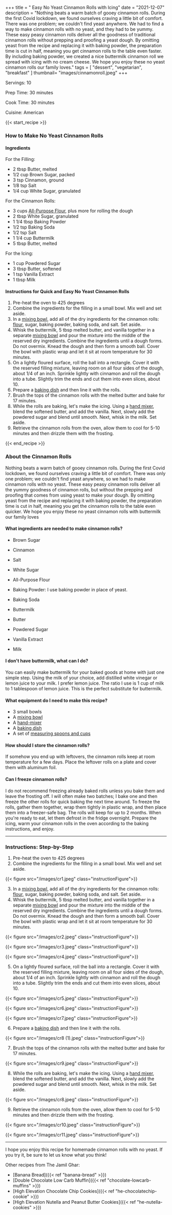 +++
title = " Easy No Yeast Cinnamon Rolls with Icing"
date = "2021-12-07"
description = "Nothing beats a warm batch of gooey cinnamon rolls. During the first Covid lockdown, we found ourselves craving a little bit of comfort. There was one problem; we couldn't find yeast anywhere. We had to find a way to make cinnamon rolls with no yeast, and they had to be yummy. These easy peasy cinnamon rolls deliver all the goodness of traditional cinnamon rolls without prepping and proofing a yeast dough. By omitting yeast from the recipe and replacing it with baking powder, the preparation time is cut in half, meaning you get cinnamon rolls to the table even faster. By including baking powder, we created a nice buttermilk cinnamon roll we spread with icing with no cream cheese. We hope you enjoy these no yeast cinnamon rolls our family loves."
tags = [
    "dessert",
    "vegetarian",
    "breakfast"
]
thumbnail= "images/cinnamonroll.jpeg"
+++

Servings: 10 <!--more-->

Prep Time: 30 minutes

Cook Time: 30 minutes

Cuisine: American

{{< start_recipe >}}

### How to Make No Yeast Cinnamon Rolls 

#### Ingredients

For the Filling:

* 2 tbsp Butter, melted
* 1/2 cup Brown Sugar, packed
* 3 tsp Cinnamon, ground
* 1/8 tsp Salt
* 1/4 cup White Sugar, granulated 

For the Cinnamon Rolls: 

* 3 cups [All-Purpose Flour](https://amzn.to/3aet0yB), plus more for rolling the dough
* 2 tbsp White Sugar, granulated
* 1 1/4 tbsp Baking Powder 
* 1/2 tsp Baking Soda 
* 1/2 tsp Salt
* 1 1/4 cup Buttermilk 
* 5 tbsp Butter, melted

For the Icing:

* 1 cup Powdered Sugar 
* 3 tbsp Butter, softened
* 1 tsp Vanilla Extract
* 1 tbsp Milk 

#### Instructions for Quick and Easy No Yeast Cinnamon Rolls 

1. Pre-heat the oven to 425 degrees
2. Combine the ingredients for the filling in a small bowl. Mix well and set aside. 
3. In a [mixing bowl](https://amzn.to/3188xKT), add all of the dry ingredients for the cinnamon rolls: [flour](https://amzn.to/3aet0yB), sugar, baking powder, baking soda, and salt. Set aside. 
4. Whisk the buttermilk, 5 tbsp melted butter, and vanilla together in a separate [mixing bowl](https://amzn.to/3188xKT) and pour the mixture into the middle of the reserved dry ingredients. Combine the ingredients until a dough forms. Do not overmix. Knead the dough and then form a smooth ball. Cover the bowl with plastic wrap and let it sit at room temperature for 30 minutes. 
5. On a lightly floured surface, roll the ball into a rectangle. Cover it with the reserved filling mixture, leaving room on all four sides of the dough, about 1/4 of an inch. Sprinkle lightly with cinnamon and roll the dough into a tube. Slightly trim the ends and cut them into even slices, about 10. 
6. Prepare a [baking dish](https://amzn.to/3r23qTr) and then line it with the rolls. 
7. Brush the tops of the cinnamon rolls with the melted butter and bake for 17 minutes. 
8. While the rolls are baking, let's make the icing. Using a [hand mixer](https://amzn.to/2OXaeEn), blend the softened butter, and add the vanilla. Next, slowly add the powdered sugar and blend until smooth. Next, whisk in the milk. Set aside. 
9.  Retrieve the cinnamon rolls from the oven, allow them to cool for 5-10 minutes and then drizzle them with the frosting.

{{< end_recipe >}}

### About the Cinnamon Rolls 

Nothing beats a warm batch of gooey cinnamon rolls. During the first Covid lockdown, we found ourselves craving a little bit of comfort. There was only one problem; we couldn't find yeast anywhere, so we had to make cinnamon rolls with no yeast. These easy peasy cinnamon rolls deliver all the yummy goodness of cinnamon rolls, but without the prepping and proofing that comes from using yeast to make your dough. By omitting yeast from the recipe and replacing it with baking powder, the preparation time is cut in half, meaning you get the cinnamon rolls to the table even quicker. We hope you enjoy these no yeast cinnamon rolls with buttermilk our family loves

#### What ingredients are needed to make cinnamon rolls?

* Brown Sugar 

* Cinnamon 

* Salt 

* White Sugar 

* All-Purpose Flour

* Baking Powder: I use baking powder in place of yeast. 

* Baking Soda 

* Buttermilk 

* Butter

* Powdered Sugar 

* Vanilla Extract

* Milk 

#### I don't have buttermilk, what can I do? 
 
You can easily make buttermilk for your baked goods at home with just one simple step. Using the milk of your choice, add distilled white vinegar or lemon juice to your milk. I prefer lemon juice. The ratio I use is 1 cup of milk to 1 tablespoon of lemon juice. This is the perfect substitute for buttermilk. 
 
#### What equipment do I need to make this recipe?

* 3 small bowls
* A [mixing bowl](https://amzn.to/3188xKT)
* A [hand-mixer](https://amzn.to/2OXaeEn) 
* A [baking dish](https://amzn.to/3r23qTr)
* A set of [measuring spoons and cups](https://amzn.to/2QjG2UR)

#### How should I store the cinnamon rolls? 

If somehow you end up with leftovers, the cinnamon rolls keep at room temperature for a few days. Place the leftover rolls on a plate and cover them with aluminum foil. 

#### Can I freeze cinnamon rolls?

I do not recommend freezing already baked rolls unless you bake them and leave the frosting off. I will often make two batches; I bake one and then freeze the other rolls for quick baking the next time around. To freeze the rolls, gather them together, wrap them tightly in plastic wrap, and then place them into a freezer-safe bag. The rolls will keep for up to 2 months. When you're ready to eat, let them defrost in the fridge overnight. Prepare the icing, warm your cinnamon rolls in the oven according to the baking instructions, and enjoy. 

---- 

### Instructions: Step-by-Step

1. Pre-heat the oven to 425 degrees
2. Combine the ingredients for the filling in a small bowl. Mix well and set aside. 

{{< figure src="/images/cr1.jpeg" class="instructionFigure">}}

3. In a [mixing bowl](https://amzn.to/3188xKT), add all of the dry ingredients for the cinnamon rolls: [flour](https://amzn.to/3aet0yB), sugar, baking powder, baking soda, and salt. Set aside. 
4. Whisk the buttermilk, 5 tbsp melted butter, and vanilla together in a separate [mixing bowl](https://amzn.to/3188xKT) and pour the mixture into the middle of the reserved dry ingredients. Combine the ingredients until a dough forms. Do not overmix. Knead the dough and then form a smooth ball. Cover the bowl with plastic wrap and let it sit at room temperature for 30 minutes. 

{{< figure src="/images/cr2.jpeg" class="instructionFigure">}}

{{< figure src="/images/cr3.jpeg" class="instructionFigure">}}

{{< figure src="/images/cr4.jpeg" class="instructionFigure">}}

5. On a lightly floured surface, roll the ball into a rectangle. Cover it with the reserved filling mixture, leaving room on all four sides of the dough, about 1/4 of an inch. Sprinkle lightly with cinnamon and roll the dough into a tube. Slightly trim the ends and cut them into even slices, about 10. 

{{< figure src="/images/cr5.jpeg" class="instructionFigure">}}

{{< figure src="/images/cr6.jpeg" class="instructionFigure">}}

{{< figure src="/images/cr7.jpeg" class="instructionFigure">}}

6. Prepare a [baking dish](https://amzn.to/3r23qTr) and then line it with the rolls. 

{{< figure src="/images/cr8 (1).jpeg" class="instructionFigure">}}

7. Brush the tops of the cinnamon rolls with the melted butter and bake for 17 minutes. 

{{< figure src="/images/cr9.jpeg" class="instructionFigure">}}

8. While the rolls are baking, let's make the icing. Using a [hand mixer](https://amzn.to/2OXaeEn), blend the softened butter, and add the vanilla. Next, slowly add the powdered sugar and blend until smooth. Next, whisk in the milk. Set aside. 

{{< figure src="/images/cr8.jpeg" class="instructionFigure">}}

9.  Retrieve the cinnamon rolls from the oven, allow them to cool for 5-10 minutes and then drizzle them with the frosting.

{{< figure src="/images/cr10.jpeg" class="instructionFigure">}}

{{< figure src="/images/cr11.jpeg" class="instructionFigure">}}

---- 

I hope you enjoy this recipe for homemade cinnamon rolls with no yeast. If you try it, be sure to let us know what you think!

Other recipes from The Jamil Ghar:

* [Banana Bread]({{< ref "banana-bread" >}})
* [Double Chocolate Low Carb Muffin]({{< ref "chocolate-lowcarb-muffins" >}})
* [High Elevation Chocolate Chip Cookies]({{< ref "he-chocolatechip-cookie" >}})
* [High Elevation Nutella and Peanut Butter Cookies]({{< ref "he-nutella-cookies" >}})
